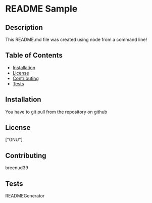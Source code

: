 # README Sample
## Description 
This README.md file was created using node from a command line!
## Table of Contents 
 - [Installation](#installation)
 - [License](#license)
 - [Contributing](#contributing)
 - [Tests](#tests)
## Installation 
You have to git pull from the repository on github
## License 
["GNU"]
## Contributing 
breenud39
## Tests 
READMEGenerator
